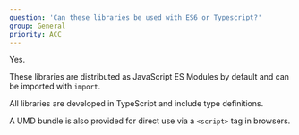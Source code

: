 ```yaml
---
question: 'Can these libraries be used with ES6 or Typescript?'
group: General
priority: ACC
---
```


Yes.

These libraries are distributed as JavaScript ES Modules by default and can be imported with `import`.

All libraries are developed in TypeScript and include type definitions.

A UMD bundle is also provided for direct use via a `<script>` tag in browsers.
